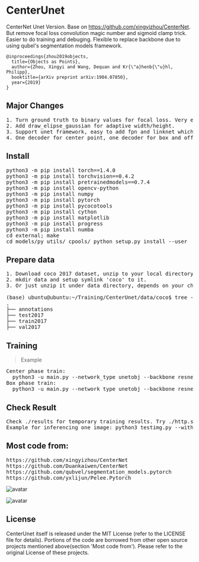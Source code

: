 # CenterUnet
CenterNet Unet Version.
Base on https://github.com/xingyizhou/CenterNet.
But remove focal loss convolution magic number and sigmoid clamp trick. Easier to do training and debuging. Flexible to replace backbone due to using qubel's segmentation models framework.

    @inproceedings{zhou2019objects,
      title={Objects as Points},
      author={Zhou, Xingyi and Wang, Dequan and Kr{\"a}henb{\"u}hl, Philipp},
      booktitle={arXiv preprint arXiv:1904.07850},
      year={2019}
    }
    
## Major Changes
<pre>
1. Turn ground truth to binary values for focal loss. Very effective for dealing with positive and negtive samples inbalance issue. Experiments show that Gaussian Distribution center point still can be learned after this change.
2. Add draw_elipse_gaussian for adaptive width/height.
3. Support unet framework, easy to add fpn and linknet which are supported by qubvel's framework.
4. One decoder for center point, one decoder for box and offset prediction. These two decoders share one encoder.
</pre>

## Install
<pre>
python3 -m pip install torch==1.4.0
python3 -m pip install torchvision==0.4.2
python3 -m pip install pretrainedmodels==0.7.4
python3 -m pip install opencv-python
python3 -m pip install numpy
python3 -m pip install pytorch
python3 -m pip install pycocotools
python3 -m pip install cython
python3 -m pip install matplotlib
python3 -m pip install progress
python3 -m pip install numba
cd external; make
cd models/py_utils/_cpools/ python setup.py install --user
</pre>

## Prepare data
<pre>
1. Download coco 2017 dataset, unzip to your local directory.
2. mkdir data and setup symlink 'coco' to it.
3. Or just unzip it under data directory, depends on your choice. Like below:

(base) ubuntu@ubuntu:~/Training/CenterUnet/data/coco$ tree -L 1
.
├── annotations
├── test2017
├── train2017
├── val2017
</pre>

## Training
> Example
<pre>
Center phase train:
  python3 -u main.py --network_type unetobj --backbone resnet34 --batch_size 10 --train_phase pre_train_center --lr 0.001
Box phase train:
  python3 -u main.py --network_type unetobj --backbone resnet34 --batch_size 10 --train_phase pre_train_box --lr 0.0001 --resume
</pre>

## Check Result
<pre>
Check ./results for temporary training results. Try ./http.sh and open http://yourip:8000
Example for inferencing one image: python3 testimg.py --without_gpu --network_type unetobj --backbone resnet34 --nms --center_thresh 0.25 --image ./testsamples/horse.jpg
</pre>

## Most code from:
<pre>
https://github.com/xingyizhou/CenterNet
https://github.com/Duankaiwen/CenterNet
https://github.com/qubvel/segmentation_models.pytorch
https://github.com/yxlijun/Pelee.Pytorch
</pre>

![avatar](https://github.com/xuduo35/CenterUnet/blob/master/samples/centernet1.png?raw=true)

![avatar](https://github.com/xuduo35/CenterUnet/blob/master/samples/centernet2.png?raw=true)

## License

CenterUnet itself is released under the MIT License (refer to the LICENSE file for details).
Portions of the code are borrowed from other open source projects mentioned above(section 'Most code from'). Please refer to the original License of these projects.
